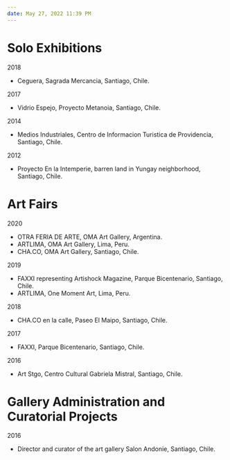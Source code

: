 ```yaml
---
date: May 27, 2022 11:39 PM
---
```


# Solo Exhibitions

2018
* Ceguera, Sagrada Mercancia, Santiago, Chile.

2017
* Vidrio Espejo, Proyecto Metanoia, Santiago, Chile.

2014
* Medios Industriales, Centro de Informacion Turistica de Providencia, Santiago, Chile.

2012
* Proyecto En la Intemperie, barren land in Yungay neighborhood, Santiago, Chile.

# Art Fairs

2020
* OTRA FERIA DE ARTE, OMA Art Gallery, Argentina.
* ARTLIMA, OMA Art Gallery, Lima, Peru.
* CHA.CO, OMA Art Gallery, Santiago, Chile.

2019
* FAXXI representing Artishock Magazine, Parque Bicentenario, Santiago, Chile.
* ARTLIMA, One Moment Art, Lima, Peru.

2018
* CHA.CO en la calle, Paseo El Maipo, Santiago, Chile.

2017
* FAXXI, Parque Bicentenario, Santiago, Chile.

2016
* Art Stgo, Centro Cultural Gabriela Mistral, Santiago, Chile.

# Gallery Administration and Curatorial Projects

2016
* Director and curator of the art gallery Salon Andonie, Santiago, Chile.